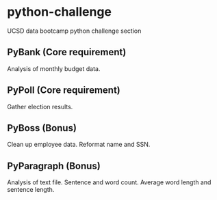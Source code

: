 # python-challenge
UCSD data bootcamp python challenge section

## PyBank (Core requirement)
Analysis of monthly budget data.

## PyPoll (Core requirement)
Gather election results.

## PyBoss (Bonus)
Clean up employee data. Reformat name and SSN.

## PyParagraph (Bonus)
Analysis of text file. Sentence and word count. Average word length and sentence length.
